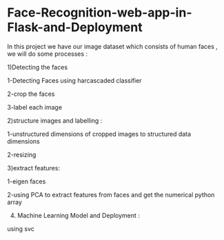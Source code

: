# Face-Recognition-web-app-in-Flask-and-Deployment


In this project we have our image dataset which consists of human faces , we will do
some processes :

1)Detecting the faces

  1-Detecting Faces using harcascaded classifier

  2-crop the faces

  3-label each image

2)structure images and labelling :

  1-unstructured dimensions of cropped images to structured data dimensions

  2-resizing

3)extract features:

  1-eigen faces

  2-using PCA to extract features from faces and get the numerical python array

4) Machine Learning Model and Deployment :

  using svc
